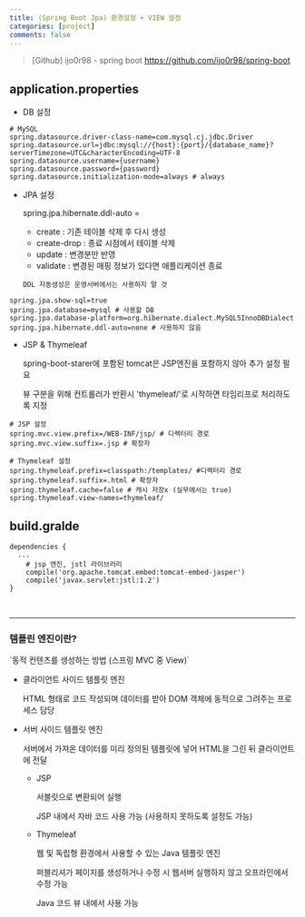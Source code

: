```yaml
---
title: (Spring Boot Jpa) 환경설정 + VIEW 설정
categories: [project]
comments: false
---
```


> [Github] ijo0r98 - spring boot
> <a href="https://github.com/ijo0r98/spring-boot">https://github.com/ijo0r98/spring-boot

<h2>application.properties</h2>

- DB 설정
  
```shell
# MySQL
spring.datasource.driver-class-name=com.mysql.cj.jdbc.Driver
spring.datasource.url=jdbc:mysql://{host}:{port}/{database_name}?serverTimezone=UTC&characterEncoding=UTF-8
spring.datasource.username={username}
spring.datasource.password={password}
spring.datasource.initialization-mode=always # always    
```
  
- JPA 설정
  
  spring.jpa.hibernate.ddl-auto =
  - create : 기존 테이블 삭제 후 다시 생성
  - create-drop : 종료 시점에서 테이블 삭제
  - update : 변경분만 반영
  - validate : 변경된 매핑 정보가 있다면 애플리케이션 종료

  `DDL 자동생성은 운영서버에서는 사용하지 말 것`

  
```shell
spring.jpa.show-sql=true
spring.jpa.database=mysql # 사용할 DB
spring.jpa.database-platform=org.hibernate.dialect.MySQL5InnoDBDialect
spring.jpa.hibernate.ddl-auto=none # 사용하지 않음
```


- JSP & Thymeleaf
  
  spring-boot-starer에 포함된 tomcat은 JSP엔진을 포함하지 않아 추가 설정 필요

  뷰 구분을 위해 컨트롤러가 반환시 'thymeleaf/'로 시작하면 타임리프로 처리하도록 지정
  
```shell
# JSP 설정
spring.mvc.view.prefix=/WEB-INF/jsp/ # 디렉터리 경로
spring.mvc.view.suffix=.jsp # 확장자
```
```shell
# Thymeleaf 설정
spring.thymeleaf.prefix=classpath:/templates/ #디렉터리 경로
spring.thymeleaf.suffix=.html # 확장자
spring.thymeleaf.cache=false # 캐시 저장x (실무에서는 true)
spring.thymeleaf.view-names=thymeleaf/
```


<h2>build.gralde</h2>

  ```shell
  dependencies {
    ...
      # jsp 엔진, jstl 라이브러리
      compile('org.apache.tomcat.embed:tomcat-embed-jasper')
      compile('javax.servlet:jstl:1.2')
  }
  ```

<br>

---
<h3>템플린 엔진이란?</h3> `동적 컨텐츠를 생성하는 방법 (스프링 MVC 중 View)`

- 클라이언트 사이드 템플릿 엔진

  HTML 형태로 코드 작성되며 데이터를 받아 DOM 객체에 동적으로 그려주는 프로세스 담당

- 서버 사이드 템플릿 엔진

  서버에서 가져온 데이터를 미리 정의된 템플릿에 넣어 HTML을 그린 뒤 클라이언트에 전달

  - JSP
  
    서블릿으로 변환되어 실행
  
    JSP 내에서 자바 코드 사용 가능 (사용하지 못하도록 설정도 가능)
  
  - Thymeleaf
  
    웹 및 독립형 환경에서 사용할 수 있는 Java 템플릿 엔진
  
    퍼블리셔가 페이지를 생성하거나 수정 시 웹서버 실행하지 않고 오프라인에서 수정 가능
  
    Java 코드 뷰 내에서 사용 가능

